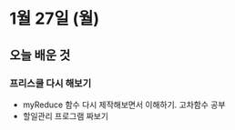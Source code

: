 # 1월 27일 \(월\)

## 오늘 배운 것

### 프리스쿨 다시 해보기

* myReduce 함수 다시 제작해보면서 이해하기. 고차함수 공부
* 할일관리 프로그램 짜보기

